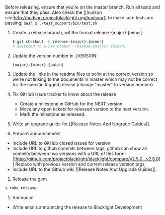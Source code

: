 Before releasing, ensure that you're on the master branch.  Run all  tests and ensure that they pass. Also check the [[hudson site|http://hudson.projectblacklight.org/hudson/]] to make sure tests are passing.
    ```bash
    $ ./test_support/bin/test.sh 
    ```

1.  Create a release branch, wit the format release-{major}.{minor}
    ```bash
    $ git checkout -b release-{major}.{minor}
    # Switched to a new branch 'release-{major}.{minor}'
    ```

1. Update the version number in ./VERSION
    ```
    {major}.{minor}.{patch}
    ```

1. Update the links in the readme files to point at the correct version so we're not linking to the documents in master which may not be correct for the specific tagged release (change "master" to version number)

1. Fix GitHub issue tracker to know about the release
      * Create a milestone in GitHub for the NEXT version.
      * Move any open tickets for released version to the next version.
      * Mark the milestone as released.

1. Write an upgrade guide for [[Release Notes And Upgrade Guides]].

1. Prepare announcement
  * Include URL to GitHub closed issues for version 
  * Include URL to github commits between tags. github can show all commits between two versions with a URL of this form: [[http://github.com/projectblacklight/blacklight/compare/v2.5.0...v2.6.0]]  Replace with previous version and current release version tags. 
  * Include URL to the Github wiki [[Release Notes And Upgrade Guides]].

1. Release the gem 
```bash
$ rake release
```

1. Announce
  * Write emails announcing the release to Blacklight Development 